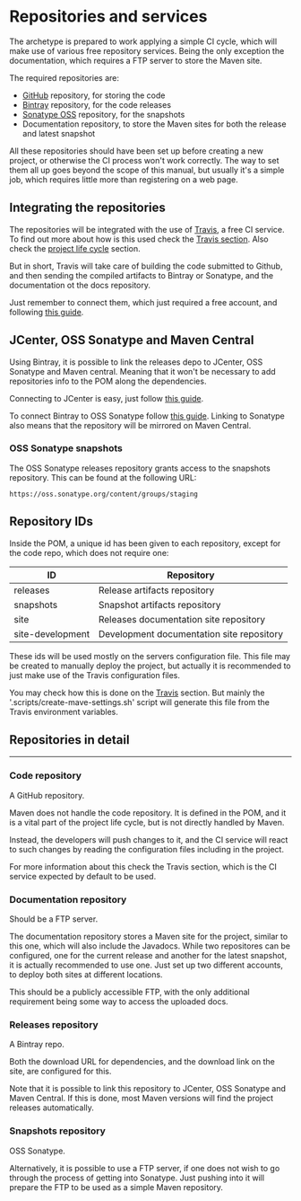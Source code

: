 # Repositories and services

The archetype is prepared to work applying a simple CI cycle, which will make use of various free repository services. Being the only exception the documentation, which requires a FTP server to store the Maven site.

The required repositories are:

- [GitHub](https://github.com/) repository, for storing the code
- [Bintray](https://bintray.com/) repository, for the code releases
- [Sonatype OSS](https://oss.sonatype.org/) repository, for the snapshots
- Documentation repository, to store the Maven sites for both the release and latest snapshot

All these repositories should have been set up before creating a new project, or otherwise the CI process won't work correctly. The way to set them all up goes beyond the scope of this manual, but usually it's a simple job, which requires little more than registering on a web page.

## Integrating the repositories

The repositories will be integrated with the use of [Travis](https://travis-ci.org), a free CI service. To find out more about how is this used check the [Travis section](./travis.html). Also check the [project life cycle](./lifecycle.html) section.

But in short, Travis will take care of building the code submitted to Github, and then sending the compiled artifacts to Bintray or Sonatype, and the documentation ot the docs repository.

Just remember to connect them, which just required a free account, and following [this guide](http://docs.travis-ci.com/user/getting-started/#To-get-started-with-Travis-CI%3A).

## JCenter, OSS Sonatype and Maven Central

Using Bintray, it is possible to link the releases depo to JCenter, OSS Sonatype and Maven central. Meaning that it won't be necessary to add repositories info to the POM along the dependencies.

Connecting to JCenter is easy, just follow [this guide](https://bintray.com/docs/usermanual/uploads/uploads_includingyourpackagesinjcenter.html).

To connect Bintray to OSS Sonatype follow [this guide](http://blog.bintray.com/2014/02/11/bintray-as-pain-free-gateway-to-maven-central/). Linking to Sonatype also means that the repository will be mirrored on Maven Central.

### OSS Sonatype snapshots

The OSS Sonatype releases repository grants access to the snapshots repository. This can be found at the following URL:

```
https://oss.sonatype.org/content/groups/staging
```

## Repository IDs

Inside the POM, a unique id has been given to each repository, except for the code repo, which does not require one:

|ID|Repository|
|---|---|
|releases|Release artifacts repository|
|snapshots|Snapshot artifacts repository|
|site|Releases documentation site repository|
|site-development|Development documentation site repository|

These ids will be used mostly on the servers configuration file. This file may be created to manually deploy the project, but actually it is recommended to just make use of the Travis configuration files.

You may check how this is done on the [Travis](./travis.html) section. But mainly the '.scripts/create-mave-settings.sh' script will generate this file from the Travis environment variables.

## Repositories in detail

---

### Code repository

A GitHub repository.

Maven does not handle the code repository. It is defined in the POM, and it is a vital part of the project life cycle, but is not directly handled by Maven.

Instead, the developers will push changes to it, and the CI service will react to such changes by reading the configuration files including in the project.

For more information about this check the Travis section, which is the CI service expected by default to be used.

### Documentation repository

Should be a FTP server.

The documentation repository stores a Maven site for the project, similar to this one, which will also include the Javadocs. While two repositores can be configured, one for the current release and another for the latest snapshot, it is actually recommended to use one. Just set up two different accounts, to deploy both sites at different locations.

This should be a publicly accessible FTP, with the only additional requirement being some way to access the uploaded docs.

### Releases repository

A Bintray repo.

Both the download URL for dependencies, and the download link on the site, are configured for this.

Note that it is possible to link this repository to JCenter, OSS Sonatype and Maven Central. If this is done, most Maven versions will find the project releases automatically.

### Snapshots repository

OSS Sonatype.

Alternatively, it is possible to use a FTP server, if one does not wish to go through the process of getting into Sonatype. Just pushing into it will prepare the FTP to be used as a simple Maven repository.
